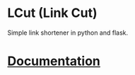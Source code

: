 # LCut (Link Cut)
Simple link shortener in python and flask.

# [Documentation](https://github.com/cutplane1/lcut/tree/master/docs/site)

